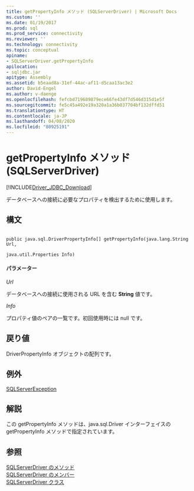 ```yaml
---
title: getPropertyInfo メソッド (SQLServerDriver) | Microsoft Docs
ms.custom: ''
ms.date: 01/19/2017
ms.prod: sql
ms.prod_service: connectivity
ms.reviewer: ''
ms.technology: connectivity
ms.topic: conceptual
apiname:
- SQLServerDriver.getPropertyInfo
apilocation:
- sqljdbc.jar
apitype: Assembly
ms.assetid: b5eaad8a-31ef-44ac-af11-d5caa13ac3e2
author: David-Engel
ms.author: v-daenge
ms.openlocfilehash: fefcbd719689879ece66fe43df7d546d315d1e5f
ms.sourcegitcommit: fe5c45a492e19a320a1a36b037704bf132dffd51
ms.translationtype: HT
ms.contentlocale: ja-JP
ms.lasthandoff: 04/08/2020
ms.locfileid: "80925191"
---
```

# <a name="getpropertyinfo-method-sqlserverdriver"></a>getPropertyInfo メソッド (SQLServerDriver)
[!INCLUDE[Driver_JDBC_Download](../../../includes/driver_jdbc_download.md)]

  データベースへの接続に必要なプロパティを検出するために使用します。  
  
## <a name="syntax"></a>構文  
  
```  
  
public java.sql.DriverPropertyInfo[] getPropertyInfo(java.lang.String Url,  
                                                     java.util.Properties Info)  
```  
  
#### <a name="parameters"></a>パラメーター  
 *Url*  
  
 データベースへの接続に使用される URL を含む **String** 値です。  
  
 *Info*  
  
 プロパティ値のペアの一覧です。初回使用時には null です。  
  
## <a name="return-value"></a>戻り値  
 DriverPropertyInfo オブジェクトの配列です。  
  
## <a name="exceptions"></a>例外  
 [SQLServerException](../../../connect/jdbc/reference/sqlserverexception-class.md)  
  
## <a name="remarks"></a>解説  
 この getPropertyInfo メソッドは、java.sql.Driver インターフェイスの getPropertyInfo メソッドで指定されています。  
  
## <a name="see-also"></a>参照  
 [SQLServerDriver のメソッド](../../../connect/jdbc/reference/sqlserverdriver-methods.md)   
 [SQLServerDriver のメンバー](../../../connect/jdbc/reference/sqlserverdriver-members.md)   
 [SQLServerDriver クラス](../../../connect/jdbc/reference/sqlserverdriver-class.md)  
  
  
